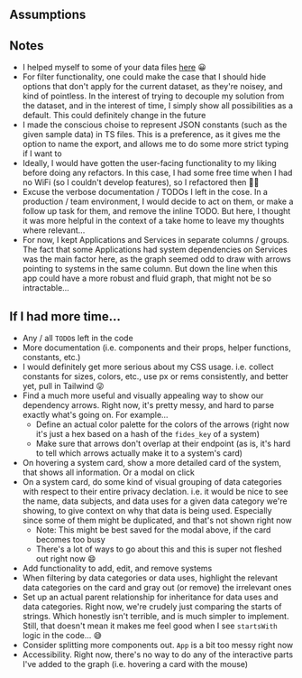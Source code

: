 ## Assumptions

<!-- - System types are static, and only consist of the ones shown in the given sample data. Making this assumption seemed reasonable based on the problem space, and allowed me to not have to piddle around making likely marginal performance optimizations -->

## Notes

- I helped myself to some of your data files [here](https://github.com/ethyca/fideslang) 😀
- For filter functionality, one could make the case that I should hide options that don't apply for the current dataset, as they're noisey, and kind of pointless. In the interest of trying to decouple my solution from the dataset, and in the interest of time, I simply show all possibilities as a default. This could definitely change in the future
- I made the conscious choise to represent JSON constants (such as the given sample data) in TS files. This is a preference, as it gives me the option to name the export, and allows me to do some more strict typing if I want to
- Ideally, I would have gotten the user-facing functionality to my liking before doing any refactors. In this case, I had some free time when I had no WiFi (so I couldn't develop features), so I refactored then 🤷🏼
- Excuse the verbose documentation / TODOs I left in the cose. In a production / team environment, I would decide to act on them, or make a follow up task for them, and remove the inline TODO. But here, I thought it was more helpful in the context of a take home to leave my thoughts where relevant...
- For now, I kept Applications and Services in separate columns / groups. The fact that some Applications had system dependencies on Services was the main factor here, as the graph seemed odd to draw with arrows pointing to systems in the same column. But down the line when this app could have a more robust and fluid graph, that might not be so intractable...

## If I had more time...

- Any / all `TODO`s left in the code
- More documentation (i.e. components and their props, helper functions, constants, etc.)
- I would definitely get more serious about my CSS usage. i.e. collect constants for sizes, colors, etc., use px or rems consistently, and better yet, pull in Tailwind 😜
- Find a much more useful and visually appealing way to show our dependency arrows. Right now, it's pretty messy, and hard to parse exactly what's going on. For example...
  - Define an actual color palette for the colors of the arrows (right now it's just a hex based on a hash of the `fides_key` of a system)
  - Make sure that arrows don't overlap at their endpoint (as is, it's hard to tell which arrows actually make it to a system's card)
- On hovering a system card, show a more detailed card of the system, that shows all information. Or a modal on click
- On a system card, do some kind of visual grouping of data categories with respect to their entire privacy declation. i.e. it would be nice to see the name, data subjects, and data uses for a given data category we're showing, to give context on why that data is being used. Especially since some of them might be duplicated, and that's not shown right now
  - Note: This might be best saved for the modal above, if the card becomes too busy
  - There's a lot of ways to go about this and this is super not fleshed out right now 😄
- Add functionality to add, edit, and remove systems
- When filtering by data categories or data uses, highlight the relevant data categories on the card and gray out (or remove) the irrelevant ones
- Set up an actual parent relationship for inheritance for data uses and data categories. Right now, we're crudely just comparing the starts of strings. Which honestly isn't terrible, and is much simpler to implement. Still, that doesn't mean it makes me feel good when I see `startsWith` logic in the code... 😅
- Consider splitting more components out. `App` is a bit too messy right now
- Accessibility. Right now, there's no way to do any of the interactive parts I've added to the graph (i.e. hovering a card with the mouse)
